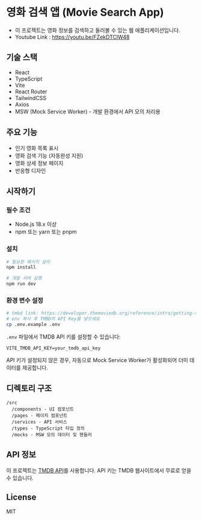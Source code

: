 # 영화 검색 앱 (Movie Search App)

- 이 프로젝트는 영화 정보를 검색하고 둘러볼 수 있는 웹 애플리케이션입니다.
- Youtube Link : https://youtu.be/FZekDTClW48

## 기술 스택

- React
- TypeScript
- Vite
- React Router
- TailwindCSS
- Axios
- MSW (Mock Service Worker) - 개발 환경에서 API 모의 처리용

## 주요 기능

- 인기 영화 목록 표시
- 영화 검색 기능 (자동완성 지원)
- 영화 상세 정보 페이지
- 반응형 디자인

## 시작하기

### 필수 조건

- Node.js 18.x 이상
- npm 또는 yarn 또는 pnpm

### 설치

```bash
# 필요한 패키지 설치
npm install

# 개발 서버 실행
npm run dev

```

### 환경 변수 설정

```bash
# tmbd link: https://developer.themoviedb.org/reference/intro/getting-started
# env 복사 후 TMBD의 API Key를 넣으세요
cp .env.example .env
```

`.env` 파일에서 TMDB API 키를 설정할 수 있습니다:

```
VITE_TMDB_API_KEY=your_tmdb_api_key
```

API 키가 설정되지 않은 경우, 자동으로 Mock Service Worker가 활성화되어 더미 데이터를 제공합니다.

## 디렉토리 구조

```
/src
  /components - UI 컴포넌트
  /pages - 페이지 컴포넌트
  /services - API 서비스
  /types - TypeScript 타입 정의
  /mocks - MSW 모의 데이터 및 핸들러
```

## API 정보

이 프로젝트는 [TMDB API](https://www.themoviedb.org/documentation/api)를 사용합니다. API 키는 TMDB 웹사이트에서 무료로 얻을 수 있습니다.

## License

MIT
